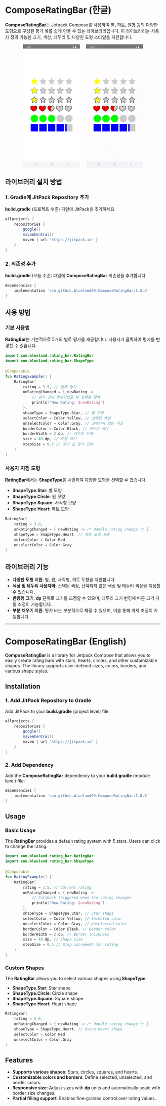 # ComposeRatingBar (한글)

**ComposeRatingBar**는 Jetpack Compose를 사용하여 별, 하트, 원형 등의 다양한 도형으로 구성된 평가 바를 쉽게 만들 수 있는 라이브러리입니다. 이 라이브러리는 사용자 정의 가능한 크기, 색상, 테두리 및 다양한 도형 스타일을 지원합니다.

<div style="display: flex; gap: 20px; align-items: center; justify-content: center;">
  <img src="./images/sample01.png" alt="ComposeRatingBar Example" height="400">
  <img src="./images/sample02.gif" alt="ComposeRatingBar Example" height="400">
</div>

## 라이브러리 설치 방법

### 1. Gradle에 JitPack Repository 추가

**build.gradle** (프로젝트 수준) 파일에 JitPack을 추가하세요.

```gradle
allprojects {
    repositories {
        google()
        mavenCentral()
        maven { url 'https://jitpack.io' }
    }
}
```

### 2. 의존성 추가

**build.gradle** (모듈 수준) 파일에 **ComposeRatingBar** 의존성을 추가합니다.

```gradle
dependencies {
    implementation 'com.github.blueland99:ComposeRatingBar:1.0.8'
}
```

## 사용 방법

### 기본 사용법

**RatingBar**는 기본적으로 5개의 별로 평가를 제공합니다. 사용자가 클릭하여 평가를 변경할 수 있습니다.

```kotlin
import com.blueland.rating_bar.RatingBar
import com.blueland.rating_bar.ShapeType

@Composable
fun RatingExample() {
    RatingBar(
        rating = 3.5, // 현재 평가
        onRatingChanged = { newRating ->
            // 평가 값이 변경되었을 때 실행될 콜백
            println("New Rating: $newRating")
        },
        shapeType = ShapeType.Star, // 별 모양
        selectColor = Color.Yellow, // 선택된 색상
        unselectColor = Color.Gray, // 선택되지 않은 색상
        borderColor = Color.Black, // 테두리 색상
        borderWidth = 2.dp, // 테두리 두께
        size = 40.dp, // 도형 크기
        stepSize = 0.5 // 평가 값 증가 단위
    )
}
```

### 사용자 지정 도형

**RatingBar**에서는 **ShapeType**을 사용하여 다양한 도형을 선택할 수 있습니다.

- **ShapeType.Star**: 별 모양
- **ShapeType.Circle**: 원 모양
- **ShapeType.Square**: 사각형 모양
- **ShapeType.Heart**: 하트 모양

```kotlin
RatingBar(
    rating = 3.0,
    onRatingChanged = { newRating -> /* Handle rating change */ },
    shapeType = ShapeType.Heart, // 하트 모양 사용
    selectColor = Color.Red,
    unselectColor = Color.Gray
)
```

## 라이브러리 기능

- **다양한 도형 지원**: 별, 원, 사각형, 하트 도형을 지원합니다.
- **색상 및 테두리 사용자화**: 선택된 색상, 선택되지 않은 색상 및 테두리 색상을 지정할 수 있습니다.
- **반응형 크기**: **dp** 단위로 크기를 조정할 수 있으며, 테두리 크기 변경에 따른 크기 자동 조정이 가능합니다.
- **부분 채우기 지원**: 평가 바는 부분적으로 채울 수 있으며, 이를 통해 미세 조정이 가능합니다.

---

# ComposeRatingBar (English)

**ComposeRatingBar** is a library for Jetpack Compose that allows you to easily create rating bars with stars, hearts, circles, and other customizable shapes. The library supports user-defined sizes, colors, borders, and various shape styles.

## Installation

### 1. Add JitPack Repository to Gradle

Add JitPack to your **build.gradle** (project level) file:

```gradle
allprojects {
    repositories {
        google()
        mavenCentral()
        maven { url 'https://jitpack.io' }
    }
}
```

### 2. Add Dependency

Add the **ComposeRatingBar** dependency to your **build.gradle** (module level) file:

```gradle
dependencies {
    implementation 'com.github.blueland99:ComposeRatingBar:1.0.8'
}
```

## Usage

### Basic Usage

The **RatingBar** provides a default rating system with 5 stars. Users can click to change the rating.

```kotlin
import com.blueland.rating_bar.RatingBar
import com.blueland.rating_bar.ShapeType

@Composable
fun RatingExample() {
    RatingBar(
        rating = 3.5, // Current rating
        onRatingChanged = { newRating ->
            // Callback triggered when the rating changes
            println("New Rating: $newRating")
        },
        shapeType = ShapeType.Star, // Star shape
        selectColor = Color.Yellow, // Selected color
        unselectColor = Color.Gray, // Unselected color
        borderColor = Color.Black, // Border color
        borderWidth = 2.dp, // Border thickness
        size = 40.dp, // Shape size
        stepSize = 0.5 // Step increment for rating
    )
}
```

### Custom Shapes

The **RatingBar** allows you to select various shapes using **ShapeType**.

- **ShapeType.Star**: Star shape
- **ShapeType.Circle**: Circle shape
- **ShapeType.Square**: Square shape
- **ShapeType.Heart**: Heart shape

```kotlin
RatingBar(
    rating = 3.0,
    onRatingChanged = { newRating -> /* Handle rating change */ },
    shapeType = ShapeType.Heart, // Using heart shape
    selectColor = Color.Red,
    unselectColor = Color.Gray
)
```

## Features

- **Supports various shapes**: Stars, circles, squares, and hearts.
- **Customizable colors and borders**: Define selected, unselected, and border colors.
- **Responsive size**: Adjust sizes with **dp** units and automatically scale with border size changes.
- **Partial filling support**: Enables fine-grained control over rating values.
